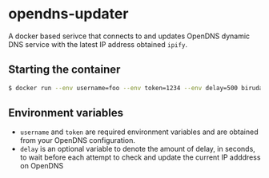 # opendns-updater

A docker based serivce that connects to and updates OpenDNS dynamic DNS service with the latest IP address obtained `ipify`.


## Starting the container

```bash
$ docker run --env username=foo --env token=1234 --env delay=500 birudagmawi/opendns-updater
```


## Environment variables
- `username` and `token` are required environment variables and are obtained from your OpenDNS configuration. 
- `delay` is an optional variable to denote the amount of delay, in seconds, to wait before each attempt to check and update the current IP adddress on OpenDNS


